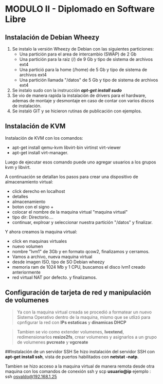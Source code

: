 # MODULO II - Diplomado en Software Libre
## Instalación de Debian Wheezy
1. Se instalo la versión Wheezy de Debian con las siguientes particiones:
    * Una partición para el area de intercambio (SWAP) de 2 Gb
    * Una partición para la raiz (/) de 9 Gb y tipo de sistema de archivos ext4
    * Una partició para la home (/home) de 5 Gb y tipo de sistema de archivos ext4
    * Una partición llamada "/datos" de 5 Gb y tipo de sistema de archivos ext4
2. Se instalo sudo con la instrucción ***apt-get install sudo***
3. Se vio de manera rapida la instalación de drivers para el hardware, ademas de montaje y desmontaje en caso de contar con varios discos de instalación.
4. Se instaló GIT y se hicieron rutinas de publicación con ejemplos.

## Instalación de KVM
Instalación de KVM con los comandos:
 * apt-get install qemu-kvm libvirt-bin virtinst virt-viewer
 * apt-get install virt-manager.

Luego de ejecutar esos comando puede uno agregar usuarios a los grupos kvm y libvirt.

A continuación se detallan los pasos para crear una dispositivo de almacenamiento virtual:
* click derecho en localhost
* detalles
* almacenamiento
* boton con el signo +
* colocar el nombre de la maquina virtual "maquina virtual"
* tipo dir: Directorio....
* continuar, explroar y seleccionar nuestra partición "/datos" y finalizar.

Y ahora creamos la maquina virtual:
* click en maquinas virtuales
* nuevo volumen
* nombre "lvm1" de 3Gb y en formato qcow2, finalizamos y cerramos.
* Vamos a archivo, nueva maquina virtual
* desde imagen ISO, tipo de SO Debian wheezy
* memoria ram de 1024 Mb y 1 CPU, buscamos el disco lvm1 creado anteriormente
* red virtual NAT por defecto. y finalizamos.

## Configuración de tarjeta de red y manipulación de volumenes
>Ya con la maquina virtual creada se procedió a formatear un nuevo Sistema Operativo dentro de la maquina, mismo que se utlizó para cpnfigurar la red con **IPs estaticas** y **dinamicas DHCP**

>Tambien se vio como extender volumenes, **lvextend**,  redimensionarlos **resize2fs**, crear volumenes y asignarlos a un grupo de volumenes **pvcreate** y **vgcreate**

##Instalación de un servidor SSH
Se hizo instalación del servidor SSH con **apt-get install ssh**, vista de puertos habilitados con **netstat -natp**.

Tambien se hizo acceso a la maquina virtual de manera remota desde otra maquina con los comandos de conexión ssh y scp **usuario@ip** ejemplo : ssh osvaldo@192.168.1.25
